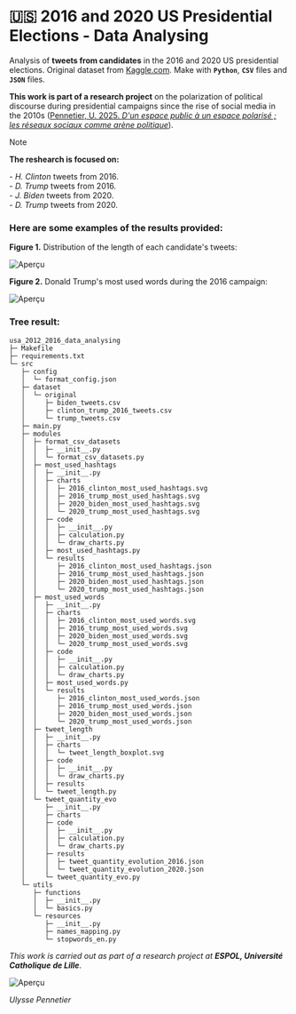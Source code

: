 # 🇺🇸 2016 and 2020 US Presidential Elections - Data Analysing

Analysis of **tweets from candidates** in the 2016 and 2020 US presidential elections. Original dataset from [Kaggle.com](https://www.kaggle.com). Make with **`Python`**, **`CSV`** files and **`JSON`** files. 

**This work is part of a research project** on the polarization of political discourse during presidential campaigns since the rise of social media in the 2010s ([Pennetier, U. 2025. *D'un espace public à un espace polarisé ; les réseaux sociaux comme arène politique*](https://github.com/Ugravis/us_2016_2020_data_analysing)). 

> [!NOTE]
> **The reshearch is focused on:**  
> 
> \- *H. Clinton* tweets from 2016.  
> \- *D. Trump* tweets from 2016.  
> \- *J. Biden* tweets from 2020.  
> \- *D. Trump* tweets from 2020.

### Here are some examples of the results provided:
 
**Figure 1\.** Distribution of the length of each candidate's tweets:

![Aperçu](https://zupimages.net/up/25/18/dgh1.png)

**Figure 2\.** Donald Trump's most used words during the 2016 campaign: 

![Aperçu](https://zupimages.net/up/25/18/5ejj.png)

### Tree result:
```
usa_2012_2016_data_analysing
├─ Makefile
├─ requirements.txt
└─ src
   ├─ config
   │  └─ format_config.json
   ├─ dataset
   │  └─ original
   │     ├─ biden_tweets.csv
   │     ├─ clinton_trump_2016_tweets.csv
   │     └─ trump_tweets.csv
   ├─ main.py
   ├─ modules
   │  ├─ format_csv_datasets
   │  │  ├─ __init__.py
   │  │  └─ format_csv_datasets.py
   │  ├─ most_used_hashtags
   │  │  ├─ __init__.py
   │  │  ├─ charts
   │  │  │  ├─ 2016_clinton_most_used_hashtags.svg
   │  │  │  ├─ 2016_trump_most_used_hashtags.svg
   │  │  │  ├─ 2020_biden_most_used_hashtags.svg
   │  │  │  └─ 2020_trump_most_used_hashtags.svg
   │  │  ├─ code
   │  │  │  ├─ __init__.py
   │  │  │  ├─ calculation.py
   │  │  │  └─ draw_charts.py
   │  │  ├─ most_used_hashtags.py
   │  │  └─ results
   │  │     ├─ 2016_clinton_most_used_hashtags.json
   │  │     ├─ 2016_trump_most_used_hashtags.json
   │  │     ├─ 2020_biden_most_used_hashtags.json
   │  │     └─ 2020_trump_most_used_hashtags.json
   │  ├─ most_used_words
   │  │  ├─ __init__.py
   │  │  ├─ charts
   │  │  │  ├─ 2016_clinton_most_used_words.svg
   │  │  │  ├─ 2016_trump_most_used_words.svg
   │  │  │  ├─ 2020_biden_most_used_words.svg
   │  │  │  └─ 2020_trump_most_used_words.svg
   │  │  ├─ code
   │  │  │  ├─ __init__.py
   │  │  │  ├─ calculation.py
   │  │  │  └─ draw_charts.py
   │  │  ├─ most_used_words.py
   │  │  └─ results
   │  │     ├─ 2016_clinton_most_used_words.json
   │  │     ├─ 2016_trump_most_used_words.json
   │  │     ├─ 2020_biden_most_used_words.json
   │  │     └─ 2020_trump_most_used_words.json
   │  ├─ tweet_length
   │  │  ├─ __init__.py
   │  │  ├─ charts
   │  │  │  └─ tweet_length_boxplot.svg
   │  │  ├─ code
   │  │  │  ├─ __init__.py
   │  │  │  └─ draw_charts.py
   │  │  ├─ results
   │  │  └─ tweet_length.py
   │  └─ tweet_quantity_evo
   │     ├─ __init__.py
   │     ├─ charts
   │     ├─ code
   │     │  ├─ __init__.py
   │     │  ├─ calculation.py
   │     │  └─ draw_charts.py
   │     ├─ results
   │     │  ├─ tweet_quantity_evolution_2016.json
   │     │  └─ tweet_quantity_evolution_2020.json
   │     └─ tweet_quantity_evo.py
   └─ utils
      ├─ functions
      │  ├─ __init__.py
      │  └─ basics.py
      └─ resources
         ├─ __init__.py
         ├─ names_mapping.py
         └─ stopwords_en.py

```

*This work is carried out as part of a research project at **ESPOL, Université Catholique de Lille***. 

![Aperçu](https://zupimages.net/up/25/17/9zzo.jpg)

*Ulysse Pennetier*